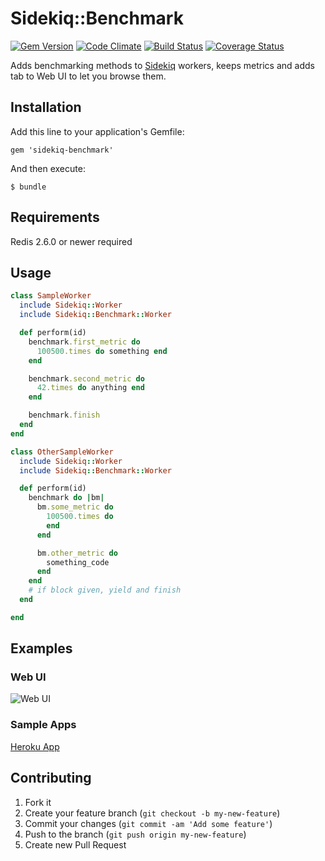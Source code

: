 # Sidekiq::Benchmark
[![Gem
Version](https://badge.fury.io/rb/sidekiq-benchmark.png)](https://rubygems.org/gems/sidekiq-benchmark)
[![Code Climate](https://codeclimate.com/github/kosmatov/sidekiq-benchmark.png)](https://codeclimate.com/github/kosmatov/sidekiq-benchmark)
[![Build Status](https://travis-ci.org/kosmatov/sidekiq-benchmark.png)](https://travis-ci.org/kosmatov/sidekiq-benchmark)
[![Coverage
Status](https://coveralls.io/repos/kosmatov/sidekiq-benchmark/badge.png?branch=master)](https://coveralls.io/r/kosmatov/sidekiq-benchmark)

Adds benchmarking methods to
[Sidekiq](https://github.com/mperham/sidekiq) workers, keeps metrics and adds tab to Web UI to let you browse them.

## Installation

Add this line to your application's Gemfile:

    gem 'sidekiq-benchmark'

And then execute:

    $ bundle

## Requirements

Redis 2.6.0 or newer required

## Usage

```ruby
class SampleWorker
  include Sidekiq::Worker
  include Sidekiq::Benchmark::Worker

  def perform(id)
    benchmark.first_metric do
      100500.times do something end
    end

    benchmark.second_metric do
      42.times do anything end
    end

    benchmark.finish
  end
end

class OtherSampleWorker
  include Sidekiq::Worker
  include Sidekiq::Benchmark::Worker

  def perform(id)
    benchmark do |bm|
      bm.some_metric do
        100500.times do
        end
      end

      bm.other_metric do
        something_code
      end
    end
    # if block given, yield and finish
  end

end
```
## Examples

### Web UI

![Web UI](https://github.com/kosmatov/sidekiq-benchmark/raw/master/examples/web-ui.png)

### Sample Apps

[Heroku App](http://sidekiq-benchmark.herokuapp.com)

## Contributing

1. Fork it
2. Create your feature branch (`git checkout -b my-new-feature`)
3. Commit your changes (`git commit -am 'Add some feature'`)
4. Push to the branch (`git push origin my-new-feature`)
5. Create new Pull Request
